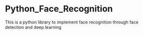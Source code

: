 # Python_Face_Recognition

This is a python library to implement face recognition through face detection and deep learning
